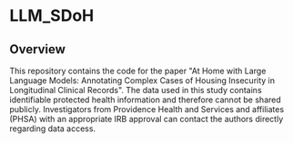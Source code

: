 # LLM_SDoH

## Overview

This repository contains the code for the paper "At Home with Large Language Models: Annotating Complex Cases of Housing Insecurity in Longitudinal Clinical Records". The data used in this study contains identifiable protected health information and therefore cannot be shared publicly. Investigators from Providence Health and Services and affiliates (PHSA) with an appropriate IRB approval can contact the authors directly regarding data access.
